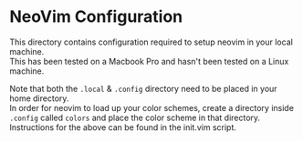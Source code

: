 # NeoVim Configuration

This directory contains configuration required to setup neovim in your local machine.<br>
This has been tested on a Macbook Pro and hasn't been tested on a Linux machine.

Note that both the `.local` & `.config` directory need to be placed in your home directory.<br>
In order for neovim to load up your color schemes, create a directory inside `.config` called
`colors` and place the color scheme in that directory.<br>
Instructions for the above can be found in the init.vim script.
